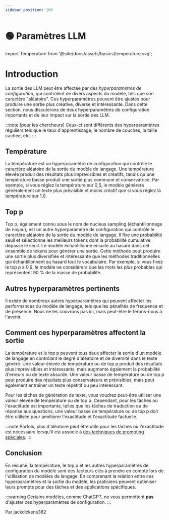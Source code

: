 ```yaml
---
sidebar_position: 100
---
```


# 🟢 Paramètres LLM

import Temperature from '@site/docs/assets/basics/temperature.svg';

<div style={{textAlign: 'center'}}>
  <Temperature style={{width:"500px",height:"300px",verticalAlign:"top"}}/>
</div>

# Introduction

La sortie des LLM peut être affectée par des _hyperparamètres de configuration_, qui contrôlent de divers aspects du modèle, tels que son caractère "aléatoire". Ces hyperparamètres peuvent être ajustés pour produire une sortie plus créative, diverse et intéressante. Dans cette section, nous discuterons de deux hyperparamètres de configuration importants et de leur impact sur la sortie des LLM.

:::note
[pour les chercheurs] Ceux-ci sont différents des hyperparamètres réguliers tels que le taux d'apprentissage, le nombre de couches, la taille cachée, etc.
:::

## Température

La température est un hyperparamètre de configuration qui contrôle le caractère aléatoire de la sortie du modèle de langage. Une température élevée produit des résultats plus imprévisibles et créatifs, tandis qu'une température basse produit une sortie plus commune et conservatrice. Par exemple, si vous réglez la température sur 0,5, le modèle générera généralement un texte plus prévisible et moins créatif que si vous réglez la température sur 1,0.

## Top p

Top p, également connu sous le nom de nucleus sampling (échantillonnage de noyau), est un autre hyperparamètre de configuration qui contrôle le caractère aléatoire de la sortie du modèle de langage. Il fixe une probabilité seuil et sélectionne les meilleurs tokens dont la probabilité cumulative dépasse le seuil. Le modèle échantillonne ensuite au hasard dans cet ensemble de tokens pour générer une sortie. Cette méthode peut produire une sortie plus diversifiée et intéressante que les méthodes traditionnelles qui échantillonnent au hasard tout le vocabulaire. Par exemple, si vous fixez le top p à 0,9, le modèle ne considérera que les mots les plus probables qui représentent 90 % de la masse de probabilité.

## Autres hyperparamètres pertinents

Il existe de nombreux autres hyperparamètres qui peuvent affecter les performances du modèle de langage, tels que les pénalités de fréquence et de présence. Nous ne les couvrons pas ici, mais peut-être le ferons-nous à l'avenir.

## Comment ces hyperparamètres affectent la sortie

La température et le top p peuvent tous deux affecter la sortie d'un modèle de langage en contrôlant le degré d'aléatoire et de diversité dans le texte généré. Une valeur élevée de température ou de top p produit des résultats plus imprévisibles et intéressants, mais augmente également la probabilité d'erreurs ou de texte absurde. Une valeur basse de température ou de top p peut produire des résultats plus conservateurs et prévisibles, mais peut également entraîner un texte répétitif ou peu intéressant.

Pour les tâches de génération de texte, vous voudrez peut-être utiliser une valeur élevée de température ou de top p. Cependant, pour les tâches où l'exactitude est importante, telles que les tâches de traduction ou de réponse aux questions, une valeur basse de température ou de top p doit être utilisée pour améliorer l'exactitude et l'exactitude factuelle.

:::note
Parfois, plus d'aléatoire peut être utile pour les tâches où l'exactitude est nécessaire lorsqu'il est associé à [des techniques de prompting spéciales](https://learnprompting.org/docs/intermediate/self_consistency).
:::

## Conclusion

En résumé, la température, le top p et les autres hyperparamètres de configuration du modèle sont des facteurs clés à prendre en compte lors de l'utilisation de modèles de langage. En comprenant la relation entre ces hyperparamètres et la sortie du modèle, les praticiens peuvent optimiser leurs prompts pour des tâches et des applications spécifiques.

:::warning
Certains modèles, comme ChatGPT, ne vous permettent **pas** d'ajuster ces hyperparamètres de configuration.
:::

Par jackdickens382
